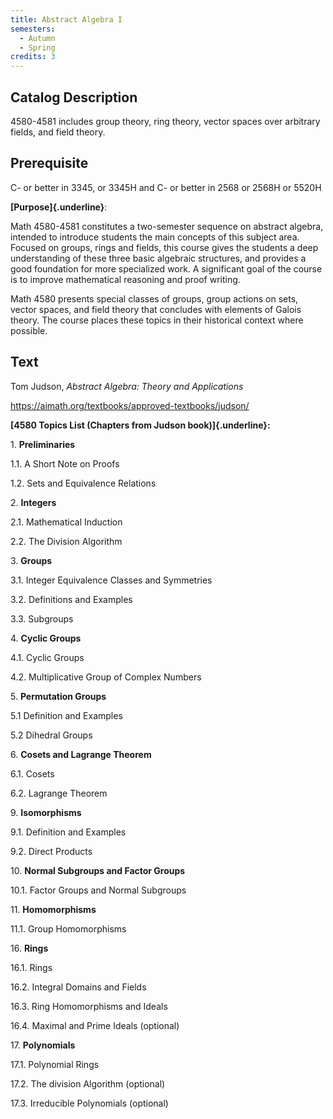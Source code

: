 ```yaml
---
title: Abstract Algebra I
semesters:
  - Autumn
  - Spring
credits: 3
---
```


## Catalog Description

4580-4581 includes group theory, ring theory, vector spaces over
arbitrary fields, and field theory.

## Prerequisite

C- or better in 3345, or 3345H and C- or better in 2568 or 2568H or
5520H

**[Purpose]{.underline}**:

Math 4580-4581 constitutes a two-semester sequence on abstract algebra,
intended to introduce students the main concepts of this subject area.
Focused on groups, rings and fields, this course gives the students a
deep understanding of these three basic algebraic structures, and
provides a good foundation for more specialized work. A significant goal
of the course is to improve mathematical reasoning and proof writing.

Math 4580 presents special classes of groups, group actions on sets,
vector spaces, and field theory that concludes with elements of Galois
theory. The course places these topics in their historical context where
possible.

## Text

Tom Judson, *Abstract Algebra: Theory and Applications*

<https://aimath.org/textbooks/approved-textbooks/judson/>

**[4580 Topics List (Chapters from Judson book)]{.underline}:**

1\. **Preliminaries**

1.1. A Short Note on Proofs

1.2. Sets and Equivalence Relations

2\. **Integers**

2.1. Mathematical Induction

2.2. The Division Algorithm

3\. **Groups**

3.1. Integer Equivalence Classes and Symmetries

3.2. Definitions and Examples

3.3. Subgroups

4\. **Cyclic Groups**

4.1. Cyclic Groups

4.2. Multiplicative Group of Complex Numbers

5\. **Permutation Groups**

5.1 Definition and Examples

5.2 Dihedral Groups

6\. **Cosets and Lagrange Theorem**

6.1. Cosets

6.2. Lagrange Theorem

9\. **Isomorphisms**

9.1. Definition and Examples

9.2. Direct Products

10\. **Normal Subgroups and Factor Groups**

10.1. Factor Groups and Normal Subgroups

11\. **Homomorphisms**

11.1. Group Homomorphisms

16\. **Rings**

16.1. Rings

16.2. Integral Domains and Fields

16.3. Ring Homomorphisms and Ideals

16.4. Maximal and Prime Ideals (optional)

17\. **Polynomials**

17.1. Polynomial Rings

17.2. The division Algorithm (optional)

17.3. Irreducible Polynomials (optional)
